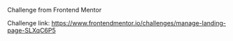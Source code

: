 Challenge from Frontend Mentor

Challenge link: https://www.frontendmentor.io/challenges/manage-landing-page-SLXqC6P5
